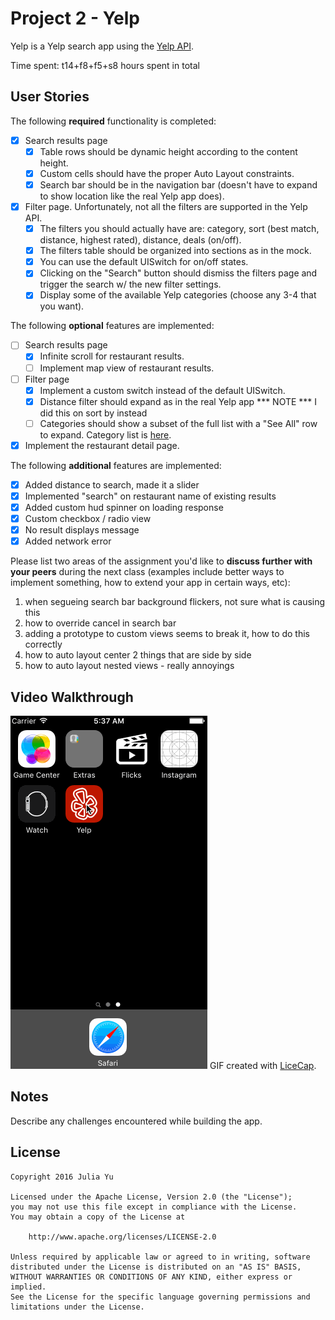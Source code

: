# Project 2 - Yelp

Yelp is a Yelp search app using the [Yelp API](http://www.yelp.com/developers/documentation/v2/search_api).

Time spent: t14+f8+f5+s8 hours spent in total

## User Stories

The following **required** functionality is completed:

- [x] Search results page
   - [x] Table rows should be dynamic height according to the content height.
   - [x] Custom cells should have the proper Auto Layout constraints.
   - [x] Search bar should be in the navigation bar (doesn't have to expand to show location like the real Yelp app does).
- [x] Filter page. Unfortunately, not all the filters are supported in the Yelp API.
   - [x] The filters you should actually have are: category, sort (best match, distance, highest rated), distance, deals (on/off).
   - [x] The filters table should be organized into sections as in the mock.
   - [x] You can use the default UISwitch for on/off states.
   - [x] Clicking on the "Search" button should dismiss the filters page and trigger the search w/ the new filter settings.
   - [x] Display some of the available Yelp categories (choose any 3-4 that you want).

The following **optional** features are implemented:

- [ ] Search results page
   - [x] Infinite scroll for restaurant results.
   - [ ] Implement map view of restaurant results.
- [ ] Filter page
   - [x] Implement a custom switch instead of the default UISwitch.
   - [x] Distance filter should expand as in the real Yelp app *** NOTE *** I did this on sort by instead
   - [ ] Categories should show a subset of the full list with a "See All" row to expand. Category list is [here](http://www.yelp.com/developers/documentation/category_list).

- [x] Implement the restaurant detail page.

The following **additional** features are implemented:

- [x] Added distance to search, made it a slider
- [x] Implemented "search" on restaurant name of existing results
- [x] Added custom hud spinner on loading response
- [x] Custom checkbox / radio view
- [x] No result displays message
- [x] Added network error

Please list two areas of the assignment you'd like to **discuss further with your peers** during the next class (examples include better ways to implement something, how to extend your app in certain ways, etc):

1. when segueing search bar background flickers, not sure what is causing this
2. how to override cancel in search bar
3. adding a prototype to custom views seems to break it, how to do this correctly
4. how to auto layout center 2 things that are side by side
5. how to auto layout nested views - really annoyings


## Video Walkthrough

![yelp demo](yelp.gif)
GIF created with [LiceCap](http://www.cockos.com/licecap/).

## Notes

Describe any challenges encountered while building the app.

## License

    Copyright 2016 Julia Yu

    Licensed under the Apache License, Version 2.0 (the "License");
    you may not use this file except in compliance with the License.
    You may obtain a copy of the License at

        http://www.apache.org/licenses/LICENSE-2.0

    Unless required by applicable law or agreed to in writing, software
    distributed under the License is distributed on an "AS IS" BASIS,
    WITHOUT WARRANTIES OR CONDITIONS OF ANY KIND, either express or implied.
    See the License for the specific language governing permissions and
    limitations under the License.